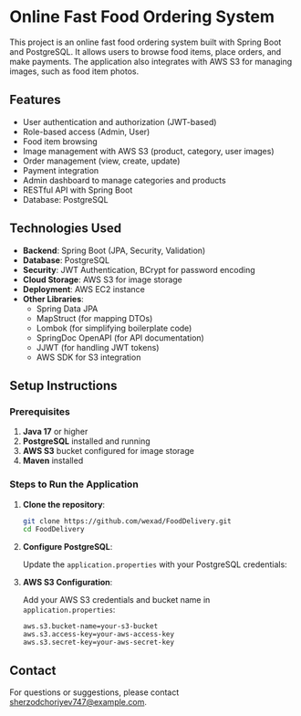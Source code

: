 # Online Fast Food Ordering System

This project is an online fast food ordering system built with Spring Boot and PostgreSQL. It allows users to browse food items, place orders, and make payments. The application also integrates with AWS S3 for managing images, such as food item photos.

## Features

- User authentication and authorization (JWT-based)
- Role-based access (Admin, User)
- Food item browsing
- Image management with AWS S3 (product, category, user images)
- Order management (view, create, update)
- Payment integration
- Admin dashboard to manage categories and products
- RESTful API with Spring Boot
- Database: PostgreSQL

## Technologies Used

- **Backend**: Spring Boot (JPA, Security, Validation)
- **Database**: PostgreSQL
- **Security**: JWT Authentication, BCrypt for password encoding
- **Cloud Storage**: AWS S3 for image storage
- **Deployment**: AWS EC2 instance
- **Other Libraries**:
    - Spring Data JPA
    - MapStruct (for mapping DTOs)
    - Lombok (for simplifying boilerplate code)
    - SpringDoc OpenAPI (for API documentation)
    - JJWT (for handling JWT tokens)
    - AWS SDK for S3 integration

## Setup Instructions

### Prerequisites

1. **Java 17** or higher
2. **PostgreSQL** installed and running
3. **AWS S3** bucket configured for image storage
4. **Maven** installed

### Steps to Run the Application

1. **Clone the repository**:
    ```bash
    git clone https://github.com/wexad/FoodDelivery.git
    cd FoodDelivery
    ```

2. **Configure PostgreSQL**:

   Update the `application.properties` with your PostgreSQL credentials:

3. **AWS S3 Configuration**:

   Add your AWS S3 credentials and bucket name in `application.properties`:
   ```properties
   aws.s3.bucket-name=your-s3-bucket
   aws.s3.access-key=your-aws-access-key
   aws.s3.secret-key=your-aws-secret-key

## Contact

For questions or suggestions, please contact [sherzodchoriyev747@example.com](mailto:sherzodchoriyev747@example.com).
